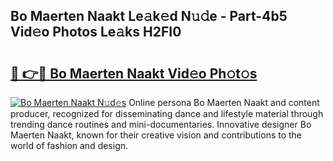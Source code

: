 ## Bo Maerten Naakt Le𝚊k𝚎d N𝚞𝚍e - Part-4b5 Vid𝚎o Photos Le𝚊ks H2FI0

# <h2><a href="http://fb7w6cc.evod.top/?m=Bo+Maerten+Naakt">🔗 👉🔴 Bo Maerten Naakt Vid𝚎o Ph𝚘t𝚘s</a></h2>

[![Bo Maerten Naakt N𝚞d𝚎s](https://i.imgur.com/8V9OHl7.gif)](http://fb7w6cc.evod.top/?m=Bo+Maerten+Naakt)
Online persona Bo Maerten Naakt and content producer, recognized for disseminating dance and lifestyle material through trending dance routines and mini-documentaries. Innovative designer Bo Maerten Naakt, known for their creative vision and contributions to the world of fashion and design. 
